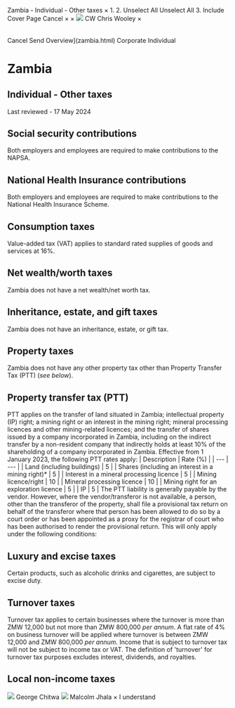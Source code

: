 Zambia - Individual - Other taxes
×
1.
2.
Unselect All
Unselect All
3.
Include Cover Page
Cancel
×
×
![](-/media/world-wide-tax-summaries/attachments/global---chris-wooley.ashx%3Frev=ac5e5f3223b34096b1afc2a6009c7320&revision=ac5e5f32-23b3-4096-b1af-c2a6009c7320&hash=859B7ADC84DC2CBEC9760E9E6EE7DE6D0A8BFCDF)
CW
Chris Wooley
×
######
Cancel
Send
Overview](zambia.html)
Corporate
Individual
# Zambia
## Individual - Other taxes
Last reviewed - 17 May 2024
## Social security contributions
Both employers and employees are required to make contributions to the NAPSA.
## National Health Insurance contributions
Both employers and employees are required to make contributions to the National Health Insurance Scheme.
## Consumption taxes
Value-added tax (VAT) applies to standard rated supplies of goods and services at 16%.
## Net wealth/worth taxes
Zambia does not have a net wealth/net worth tax.
## Inheritance, estate, and gift taxes
Zambia does not have an inheritance, estate, or gift tax.
## Property taxes
Zambia does not have any other property tax other than Property Transfer Tax (PTT) (*see below*).
## Property transfer tax (PTT)
PTT applies on the transfer of land situated in Zambia; intellectual property (IP) right; a mining right or an interest in the mining right; mineral processing licences and other mining-related licences; and the transfer of shares issued by a company incorporated in Zambia, including on the indirect transfer by a non-resident company that indirectly holds at least 10% of the shareholding of a company incorporated in Zambia.
Effective from 1 January 2023, the following PTT rates apply:
| Description | Rate (%) |
| --- | --- |
| Land (including buildings) | 5 |
| Shares (including an interest in a mining right)\* | 5 |
| Interest in a mineral processing licence | 5 |
| Mining licence/right | 10 |
| Mineral processing licence | 10 |
| Mining right for an exploration licence | 5 |
| IP | 5 |
The PTT liability is generally payable by the vendor. However, where the vendor/transferor is not available, a person, other than the transferor of the property, shall file a provisional tax return on behalf of the transferor where that person has been allowed to do so by a court order or has been appointed as a proxy for the registrar of court who has been authorised to render the provisional return. This will only apply under the following conditions:
## Luxury and excise taxes
Certain products, such as alcoholic drinks and cigarettes, are subject to excise duty.
## Turnover taxes
Turnover tax applies to certain businesses where the turnover is more than ZMW 12,000 but not more than ZMW 800,000 *per annum*. A flat rate of 4% on business turnover will be applied where turnover is between ZMW 12,000 and ZMW 800,000 *per annum*. Income that is subject to turnover tax will not be subject to income tax or VAT.
The definition of 'turnover' for turnover tax purposes excludes interest, dividends, and royalties.
## Local non-income taxes
![](-/media/world-wide-tax-summaries/zambiageorge-chitwazambia--george-chitwapng20210203111248167.ashx%3Frev=90204908ab734f83bfeed37093763211&revision=90204908-ab73-4f83-bfee-d37093763211&hash=5C6E370342BF095CA0E42E02DD4D3B94E55AE8FB)
George Chitwa
![](-/media/world-wide-tax-summaries/zambiamalcolm-gurudas-george-jhalamalcolmjpg20210924054127015.ashx%3Frev=13708003974846cf97e166f23ded7edb&revision=13708003-9748-46cf-97e1-66f23ded7edb&hash=DB17EB993726FBA2603166286EE44EA363EC0876)
Malcolm Jhala
×
I understand